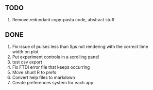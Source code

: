 ## TODO

1. Remove redundant copy-pasta code, abstract stuff

## DONE

1. Fix issue of pulses less than 5µs not rendering with the correct time width on plot
1. Put experiment controls in a scrolling panel
1. test csv export
1. Fix FTDI error file that keeps occurring
1. Move shunt R to prefs
1. Convert help files to markdown
1. Create preferences system for each app